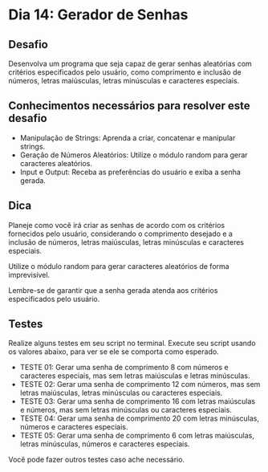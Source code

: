 # Dia 14: Gerador de Senhas

## Desafio

Desenvolva um programa que seja capaz de gerar senhas aleatórias com critérios especificados pelo usuário, como comprimento e inclusão de números, letras maiúsculas, letras minúsculas e caracteres especiais.

## Conhecimentos necessários para resolver este desafio

- Manipulação de Strings: Aprenda a criar, concatenar e manipular strings.
- Geração de Números Aleatórios: Utilize o módulo random para gerar caracteres aleatórios.
- Input e Output: Receba as preferências do usuário e exiba a senha gerada.

## Dica

Planeje como você irá criar as senhas de acordo com os critérios fornecidos pelo usuário, considerando o comprimento desejado e a inclusão de números, letras maiúsculas, letras minúsculas e caracteres especiais.

Utilize o módulo random para gerar caracteres aleatórios de forma imprevisível.

Lembre-se de garantir que a senha gerada atenda aos critérios especificados pelo usuário.

## Testes

Realize alguns testes em seu script no terminal. Execute seu script usando os valores abaixo, para ver se ele se comporta como esperado.

- TESTE 01: Gerar uma senha de comprimento 8 com números e caracteres especiais, mas sem letras maiúsculas e letras minúsculas.
- TESTE 02: Gerar uma senha de comprimento 12 com números, mas sem letras maiúsculas, letras minúsculas ou caracteres especiais.
- TESTE 03: Gerar uma senha de comprimento 16 com letras maiúsculas e números, mas sem letras minúsculas ou caracteres especiais.
- TESTE 04: Gerar uma senha de comprimento 20 com letras minúsculas, números e caracteres especiais.
- TESTE 05: Gerar uma senha de comprimento 6 com letras maiúsculas, letras minúsculas, números e caracteres especiais.

Você pode fazer outros testes caso ache necessário.